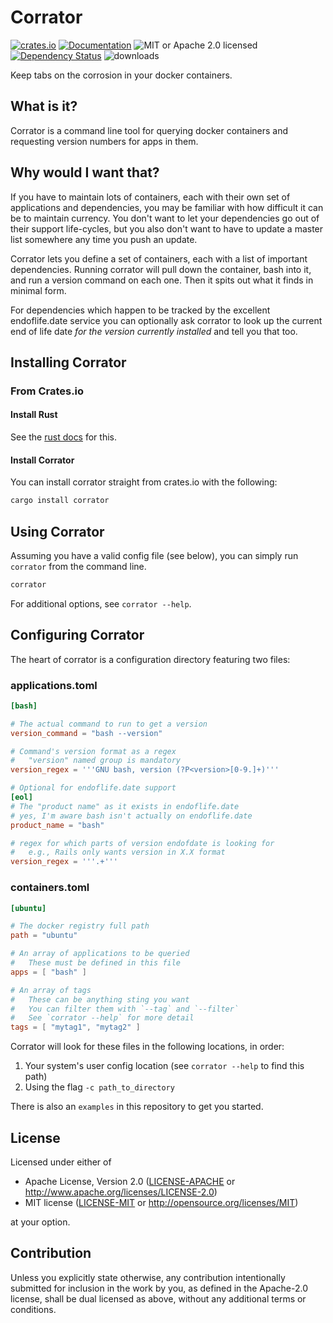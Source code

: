 
# Corrator
[![crates.io](https://img.shields.io/crates/v/corrator?label=latest)](https://crates.io/crates/corrator) 
[![Documentation](https://docs.rs/corrator/badge.svg?version=latest)](https://docs.rs/corrator/latest) 
![MIT or Apache 2.0 licensed](https://img.shields.io/crates/l/corrator.svg) 
[![Dependency Status](https://deps.rs/crate/corrator/latest/status.svg)](https://deps.rs/crate/corrator/)
![downloads](https://img.shields.io/crates/d/corrator.svg) 

Keep tabs on the corrosion in your docker containers.

## What is it?

Corrator is a command line tool for querying docker containers and requesting version numbers for
apps in them.


## Why would I want that?

If you have to maintain lots of containers, each with their own set of applications and dependencies, you may be familiar with how difficult it can be to maintain currency. You don't want to let your dependencies go out of their support life-cycles, but you also don't want to have to update a master list somewhere any time you push an update.

Corrator lets you define a set of containers, each with a list of important dependencies. Running corrator will pull down the container, bash into it, and run a version command on each one. Then it spits out what it finds in minimal form.

For dependencies which happen to be tracked by the excellent endoflife.date service you can optionally ask corrator to look up the current end of life date *for the version currently installed* and tell you that too.

## Installing Corrator

### From Crates.io

#### Install Rust

See the [rust docs](https://doc.rust-lang.org/stable/book/ch01-01-installation.html) for this.

#### Install Corrator

You can install corrator straight from crates.io with the following:

```sh
cargo install corrator
```

## Using Corrator

Assuming you have a valid config file (see below), you can simply run `corrator` from the command line.

```sh
corrator
```

For additional options, see `corrator --help`.

## Configuring Corrator

The heart of corrator is a configuration directory featuring two files:

### applications.toml

```toml
[bash]

# The actual command to run to get a version
version_command = "bash --version"

# Command's version format as a regex
#   "version" named group is mandatory
version_regex = '''GNU bash, version (?P<version>[0-9.]+)'''

# Optional for endoflife.date support
[eol]
# The "product name" as it exists in endoflife.date
# yes, I'm aware bash isn't actually on endoflife.date
product_name = "bash"

# regex for which parts of version endofdate is looking for
#   e.g., Rails only wants version in X.X format
version_regex = '''.+'''
```

### containers.toml

```toml
[ubuntu]

# The docker registry full path
path = "ubuntu"

# An array of applications to be queried
#   These must be defined in this file
apps = [ "bash" ]

# An array of tags
#   These can be anything sting you want
#   You can filter them with `--tag` and `--filter`
#   See `corrator --help` for more detail
tags = [ "mytag1", "mytag2" ]
```

Corrator will look for these files in the following locations, in order:

1.  Your system's user config location (see `corrator --help` to find this path)
3.  Using the flag `-c path_to_directory`

There is also an `examples` in this repository to get you started.

## License

Licensed under either of

 * Apache License, Version 2.0
   ([LICENSE-APACHE](LICENSE-APACHE) or http://www.apache.org/licenses/LICENSE-2.0)
 * MIT license
   ([LICENSE-MIT](LICENSE-MIT) or http://opensource.org/licenses/MIT)

at your option.

## Contribution

Unless you explicitly state otherwise, any contribution intentionally submitted
for inclusion in the work by you, as defined in the Apache-2.0 license, shall be
dual licensed as above, without any additional terms or conditions.
